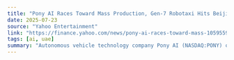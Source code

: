 ```yaml
---
title: "Pony AI Races Toward Mass Production, Gen-7 Robotaxi Hits Beijing Streets"
date: 2025-07-23
source: "Yahoo Entertainment"
link: "https://finance.yahoo.com/news/pony-ai-races-toward-mass-105955914.html"
tags: [ai, uae]
summary: "Autonomous vehicle technology company Pony AI (NASDAQ:PONY) on Wednesday announced that its seventh-generation (Gen-7) Beijing Automotive Industry..."
---
```


